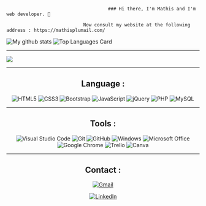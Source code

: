                                          ### Hi there, I'm Mathis and I'm web developer. 👋
                                                     
                                Now consult my website at the following address : https://mathisplumail.com/


![My github stats](https://github-readme-stats.vercel.app/api?username=Mathis-PLUMAIL&theme=gotham&show_icons=true)
![Top Languages Card](https://github-readme-stats.vercel.app/api/top-langs/?username=Mathis-PLUMAIL&theme=gotham)
	
<hr>
<div align="">	

![](https://komarev.com/ghpvc/?username=Mathis-PLUMAIL&color=green)
	
</div>
<hr>

<div align="center">
<h2>Language :</h2>
	
![HTML5](https://img.shields.io/badge/html5-%23E34F26.svg?style=for-the-badge&logo=html5&logoColor=white)
![CSS3](https://img.shields.io/badge/css3-%231572B6.svg?style=for-the-badge&logo=css3&logoColor=white)
![Bootstrap](https://img.shields.io/badge/bootstrap-%23563D7C.svg?style=for-the-badge&logo=bootstrap&logoColor=white)
![JavaScript](https://img.shields.io/badge/javascript-%23323330.svg?style=for-the-badge&logo=javascript&logoColor=%23F7DF1E)
![jQuery](https://img.shields.io/badge/jquery-%230769AD.svg?style=for-the-badge&logo=jquery&logoColor=white)
![PHP](https://img.shields.io/badge/php-%23777BB4.svg?style=for-the-badge&logo=php&logoColor=white)
![MySQL](https://img.shields.io/badge/mysql-%2300f.svg?style=for-the-badge&logo=mysql&logoColor=white)

<hr>	
	
<h2>Tools :</h2>
	
![Visual Studio Code](https://img.shields.io/badge/Visual%20Studio%20Code-0078d7.svg?style=for-the-badge&logo=visual-studio-code&logoColor=white)
![Git](https://img.shields.io/badge/git-%23F05033.svg?style=for-the-badge&logo=git&logoColor=white)
![GitHub](https://img.shields.io/badge/github-%23121011.svg?style=for-the-badge&logo=github&logoColor=white)
![Windows](https://img.shields.io/badge/Windows-0078D6?style=for-the-badge&logo=windows&logoColor=white)
![Microsoft Office](https://img.shields.io/badge/Microsoft_Office-D83B01?style=for-the-badge&logo=microsoft-office&logoColor=white)
![Google Chrome](https://img.shields.io/badge/Google%20Chrome-4285F4?style=for-the-badge&logo=GoogleChrome&logoColor=white)
![Trello](https://img.shields.io/badge/Trello-%23026AA7.svg?style=for-the-badge&logo=Trello&logoColor=white)
![Canva](https://img.shields.io/badge/Canva-%2300C4CC.svg?style=for-the-badge&logo=Canva&logoColor=white)

<hr>
	
<h2>Contact :</h2>
	
<a href="mailto:mathis.plumail@gmail.com">
	
![Gmail](https://img.shields.io/badge/Gmail-D14836?style=for-the-badge&logo=gmail&logoColor=white)
	
</a>	
<a href="https://www.linkedin.com/in/mathis-plumail-62abb1199/" target="_blank">	
	
![LinkedIn](https://img.shields.io/badge/linkedin-%230077B5.svg?style=for-the-badge&logo=linkedin&logoColor=white)
	
</a>
</div>	
<!-- ![Cover](https://github.com/Mathis-PLUMAIL/Mathis-PLUMAIL/blob/master/img/mathis-plumail.PNG) -->
